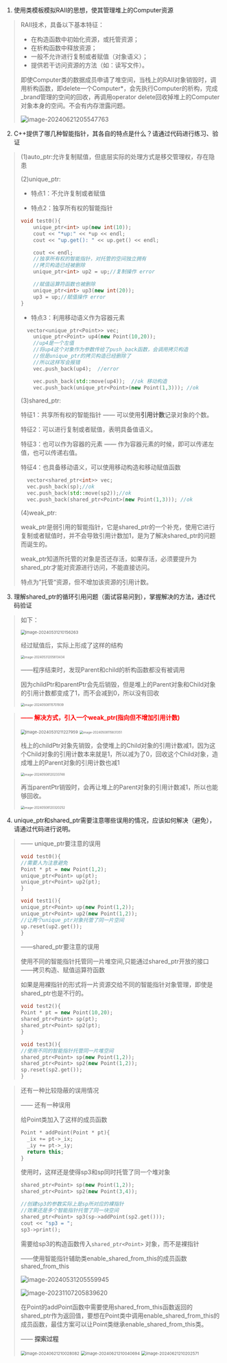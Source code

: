 1. 使用类模板模拟RAII的思想，使其管理堆上的Computer资源

> RAII技术，具备以下基本特征：
>
> - 在构造函数中初始化资源，或托管资源；
> - 在析构函数中释放资源；
> - 一般不允许进行复制或者赋值（对象语义）；
> - 提供若干访问资源的方法（如：读写文件）。
>
> 即使Computer类的数据成员申请了堆空间，当栈上的RAII对象销毁时，调用析构函数，即delete一个Computer*，会先执行Computer的析构，完成_brand管理的空间的回收，再调用operator delete回收掉堆上的Computer对象本身的空间。不会有内存泄露问题。
>
> ![image-20240621205547763](day17作业.assets/image-20240621205547763.png)







2. C++提供了哪几种智能指针，其各自的特点是什么？请通过代码进行练习、验证

> (1)auto_ptr:允许复制赋值，但底层实际的处理方式是移交管理权，存在隐患
>
> (2)unique_ptr:
>
> - 特点1：不允许复制或者赋值
>
> - 特点2：独享所有权的智能指针
>
> ``` c++
> void test0(){
>     unique_ptr<int> up(new int(10));
>     cout << "*up:" << *up << endl;
>     cout << "up.get(): " << up.get() << endl;
> 
>     cout << endl;
>     //独享所有权的智能指针，对托管的空间独立拥有
>     //拷贝构造已经被删除
>     unique_ptr<int> up2 = up;//复制操作 error
> 
>     //赋值运算符函数也被删除
>     unique_ptr<int> up3(new int(20));
>     up3 = up;//赋值操作 error
> }
> ```
>
> - 特点3：利用移动语义作为容器元素
>
> ``` c++
> 	vector<unique_ptr<Point>> vec;
>     unique_ptr<Point> up4(new Point(10,20));
>     //up4是一个左值
>     //将up4这个对象作为参数传给了push_back函数，会调用拷贝构造
>     //但是unique_ptr的拷贝构造已经删除了
>     //所以这样写会报错
>     vec.push_back(up4);  //error
> 
>     vec.push_back(std::move(up4));  //ok 移动构造
>     vec.push_back(unique_ptr<Point>(new Point(1,3))); //ok
> ```
>
> 
>
> (3)shared_ptr:
>
> 特征1：共享所有权的智能指针 —— 可以使用**引用计数**记录对象的个数。
>
> 特征2：可以进行复制或者赋值，表明具备值语义。
>
> 特征3：也可以作为容器的元素 —— 作为容器元素的时候，即可以传递左值，也可以传递右值。
>
> 特征4：也具备移动语义，可以使用移动构造和移动赋值函数
>
> ``` c++
> 	vector<shared_ptr<int>> vec;
> 	vec.push_back(sp);//ok
> 	vec.push_back(std::move(sp2));//ok
> 	vec.push_back(shared_ptr<Point>(new Point(1,3))); //ok
> ```
>
> 
>
> (4)weak_ptr:
>
> weak_ptr是弱引用的智能指针，它是shared_ptr的一个补充，使用它进行复制或者赋值时，并不会导致引用计数加1，是为了解决shared_ptr的问题而诞生的。
>
> weak_ptr知道所托管的对象是否还存活，如果存活，必须要提升为shared_ptr才能对资源进行访问，不能直接访问。
>
> 特点为”托管“资源，但不增加该资源的引用计数。







3. 理解shared_ptr的循环引用问题（面试容易问到），掌握解决的方法，通过代码验证

> 如下：
>
> <img src="day15作业.assets/image-20240531210156263.png" alt="image-20240531210156263" style="zoom:67%;" />
>
> 经过赋值后，实际上形成了这样的结构
>
> <img src="day15作业.assets/image-20240531205813434.png" alt="image-20240531205813434" style="zoom: 50%;" />
>
> ——程序结束时，发现Parent和child的析构函数都没有被调用
>
> 因为childPtr和parentPtr会先后销毁，但是堆上的Parent对象和Child对象的引用计数都变成了1，而不会减到0，所以没有回收
>
> <img src="day17作业.assets/image-20240508115701939.png" alt="image-20240508115701939" style="zoom:50%;" />

> <font color=red>**—— 解决方式，引入一个weak_ptr(指向但不增加引用计数)**</font>
>
> <img src="day17作业.assets/image-20240531211227959.png" alt="image-20240531211227959" style="zoom:67%;" />
>
> <img src="day17作业.assets/image-20240508115831351.png" alt="image-20240508115831351" style="zoom:50%;" />
>
> 
>
> 栈上的childPtr对象先销毁，会使堆上的Child对象的引用计数减1，因为这个Child对象的引用计数本来就是1，所以减为了0，回收这个Child对象，造成堆上的Parent对象的引用计数也减1
>
> <img src="day17作业.assets/image-20240508120233748.png" alt="image-20240508120233748" style="zoom:50%;" />
>
> 
>
> 再当parentPtr销毁时，会再让堆上的Parent对象的引用计数减1，所以也能够回收。
>
> <img src="day17作业.assets/image-20240508120320252.png" alt="image-20240508120320252" style="zoom:50%;" />









4. unique_ptr和shared_ptr需要注意哪些误用的情况，应该如何解决（避免），请通过代码进行说明。

> —— unique_ptr要注意的误用
>
> ``` c++
> void test0(){
> //需要人为注意避免
> Point * pt = new Point(1,2);
> unique_ptr<Point> up(pt);
> unique_ptr<Point> up2(pt);
> }
> 
> void test1(){
> unique_ptr<Point> up(new Point(1,2));
> unique_ptr<Point> up2(new Point(1,2));
> //让两个unique_ptr对象托管了同一片空间
> up.reset(up2.get());
> }
> ```
>
> ——shared_ptr要注意的误用
>
> 使用不同的智能指针托管同一片堆空间,只能通过shared_ptr开放的接口——拷贝构造、赋值运算符函数
>
> 如果是用裸指针的形式将一片资源交给不同的智能指针对象管理，即使是shared_ptr也是不行的。
>
> ``` c++
> void test2(){
> Point * pt = new Point(10,20);
> shared_ptr<Point> sp(pt);
> shared_ptr<Point> sp2(pt);
> }
> 
> void test3(){
> //使用不同的智能指针托管同一片堆空间
> shared_ptr<Point> sp(new Point(1,2));
> shared_ptr<Point> sp2(new Point(1,2));
> sp.reset(sp2.get());
> }
> ```

> 还有一种比较隐蔽的误用情况
>
> —— 还有一种误用
>
> 给Point类加入了这样的成员函数
>
> ``` c++
> Point * addPoint(Point * pt){
> 	_ix += pt->_ix;
> 	_iy += pt->_iy;
> 	return this;
> }
> ```
>
> 使用时，这样还是使得sp3和sp同时托管了同一个堆对象
>
> ```` c++
> shared_ptr<Point> sp(new Point(1,2));    
> shared_ptr<Point> sp2(new Point(3,4));
> 
> //创建sp3的参数实际上是sp所对应的裸指针
> //效果还是多个智能指针托管了同一块空间
> shared_ptr<Point> sp3(sp->addPoint(sp2.get()));
> cout << "sp3 = ";
> sp3->print();
> ````
>
> 需要给sp3的构造函数传入`shared_ptr<Point>` 对象，而不是裸指针
>
> ——使用智能指针辅助类enable_shared_from_this的成员函数shared_from_this
>
> ![image-20240531205559945](day17作业.assets/image-20240531205559945.png)
>
> ![image-20231107205839620](day17作业.assets/image-20231107205839620.png)
>
> 在Point的addPoint函数中需要使用shared_from_this函数返回的shared_ptr作为返回值，要想在Point类中调用enable_shared_from_this的成员函数，最佳方案可以让Point类继承enable_shared_from_this类。
>
> 
>
> —— **探索过程**
>
> <img src="day17作业.assets/image-20240621210028082.png" alt="image-20240621210028082" style="zoom:67%;" />
>
> <img src="day17作业.assets/image-20240621210040694.png" alt="image-20240621210040694" style="zoom:67%;" />
>
> <img src="day17作业.assets/image-20240621210202571.png" alt="image-20240621210202571" style="zoom:67%;" />







































































